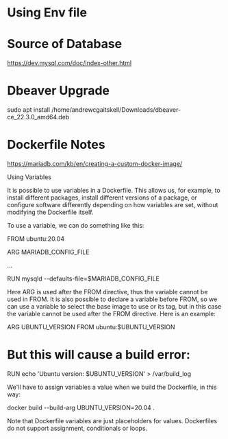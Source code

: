 # Using Env file


# Source of Database

https://dev.mysql.com/doc/index-other.html

# Dbeaver Upgrade

sudo apt install /home/andrewcgaitskell/Downloads/dbeaver-ce_22.3.0_amd64.deb


# Dockerfile Notes

https://mariadb.com/kb/en/creating-a-custom-docker-image/


Using Variables

It is possible to use variables in a Dockerfile. This allows us, for example, to install different packages, install different versions of a package, or configure software differently depending on how variables are set, without modifying the Dockerfile itself.

To use a variable, we can do something like this:

FROM ubuntu:20.04

ARG MARIADB_CONFIG_FILE

...

RUN mysqld --defaults-file=$MARIADB_CONFIG_FILE

Here ARG is used after the FROM directive, thus the variable cannot be used in FROM. It is also possible to declare a variable before FROM, so we can use a variable to select the base image to use or its tag, but in this case the variable cannot be used after the FROM directive. Here is an example:

ARG UBUNTU_VERSION
FROM ubuntu:$UBUNTU_VERSION

# But this will cause a build error:
RUN echo 'Ubuntu version: $UBUNTU_VERSION' > /var/build_log

We'll have to assign variables a value when we build the Dockerfile, in this way:

docker build --build-arg UBUNTU_VERSION=20.04 .

Note that Dockerfile variables are just placeholders for values. Dockerfiles do not support assignment, conditionals or loops.

